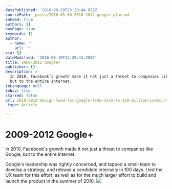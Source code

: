 ```yaml
---
datePublished: '2016-08-19T23:20:44.851Z'
sourcePath: _posts/2016-05-08-2010-2012-google-plus.md
inFeed: true
authors: []
hasPage: true
keywords: []
author:
  - name: ''
    url: ''
via: {}
dateModified: '2016-08-19T23:20:44.288Z'
title: 2009-2012 Google+
publisher: {}
description: >-
  In 2010, Facebook’s growth made it not just a threat to companies like Google,
  but to the entire Internet.
inLanguage: null
inNav: true
starred: false
url: 2010-2012-design-lead-for-google-from-zero-to-150-million/index.html
_type: Article

---
```

# 2009-2012 Google+

In 2010, Facebook's growth made it not just a threat to companies like Google, but to the entire Internet.

Google's leadership was rightly concerned, and tapped a small team to develop a strategy, and release a candidate internally in 100 days. I led the UX team for this effort, as well as for the much larger effort to build and launch the product in the summer of 2010\.
![](https://s3-us-west-2.amazonaws.com/the-grid-img/p/8a8e67eb8421489018cda9705bdcc2943ca214a4.jpg)